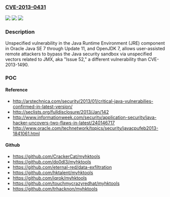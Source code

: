 ### [CVE-2013-0431](https://cve.mitre.org/cgi-bin/cvename.cgi?name=CVE-2013-0431)
![](https://img.shields.io/static/v1?label=Product&message=n%2Fa&color=blue)
![](https://img.shields.io/static/v1?label=Version&message=n%2Fa&color=blue)
![](https://img.shields.io/static/v1?label=Vulnerability&message=n%2Fa&color=brighgreen)

### Description

Unspecified vulnerability in the Java Runtime Environment (JRE) component in Oracle Java SE 7 through Update 11, and OpenJDK 7, allows user-assisted remote attackers to bypass the Java security sandbox via unspecified vectors related to JMX, aka "Issue 52," a different vulnerability than CVE-2013-1490.

### POC

#### Reference
- http://arstechnica.com/security/2013/01/critical-java-vulnerabilies-confirmed-in-latest-version/
- http://seclists.org/fulldisclosure/2013/Jan/142
- http://www.informationweek.com/security/application-security/java-hacker-uncovers-two-flaws-in-latest/240146717
- http://www.oracle.com/technetwork/topics/security/javacpufeb2013-1841061.html

#### Github
- https://github.com/CrackerCat/myhktools
- https://github.com/do0dl3/myhktools
- https://github.com/eternal-red/data-exfiltration
- https://github.com/hktalent/myhktools
- https://github.com/iqrok/myhktools
- https://github.com/touchmycrazyredhat/myhktools
- https://github.com/trhacknon/myhktools


